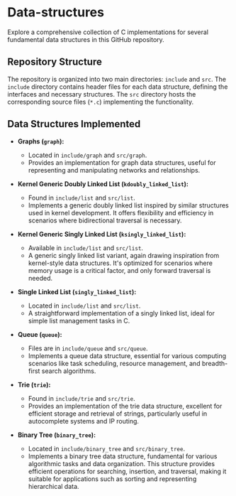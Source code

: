 # Data-structures

Explore a comprehensive collection of C implementations for several fundamental data structures in this GitHub repository.

## Repository Structure

The repository is organized into two main directories: `include` and `src`. The `include` directory contains header files for each data structure, defining the interfaces and necessary structures. The `src` directory hosts the corresponding source files (`*.c`) implementing the functionality.

## Data Structures Implemented

- **Graphs (`graph`):**
  - Located in `include/graph` and `src/graph`.
  - Provides an implementation for graph data structures, useful for representing and manipulating networks and relationships.

- **Kernel Generic Doubly Linked List (`kdoubly_linked_list`):**
  - Found in `include/list` and `src/list`.
  - Implements a generic doubly linked list inspired by similar structures used in kernel development. It offers flexibility and efficiency in scenarios where bidirectional traversal is necessary.

- **Kernel Generic Singly Linked List (`ksingly_linked_list`):**
  - Available in `include/list` and `src/list`.
  - A generic singly linked list variant, again drawing inspiration from kernel-style data structures. It's optimized for scenarios where memory usage is a critical factor, and only forward traversal is needed.

- **Single Linked List (`singly_linked_list`):**
  - Located in `include/list` and `src/list`.
  - A straightforward implementation of a singly linked list, ideal for simple list management tasks in C.

- **Queue (`queue`):**
  - Files are in `include/queue` and `src/queue`.
  - Implements a queue data structure, essential for various computing scenarios like task scheduling, resource management, and breadth-first search algorithms.

- **Trie (`trie`):**
  - Found in `include/trie` and `src/trie`.
  - Provides an implementation of the trie data structure, excellent for efficient storage and retrieval of strings, particularly useful in autocomplete systems and IP routing.

- **Binary Tree (`binary_tree`):**
  - Located in `include/binary_tree` and `src/binary_tree`.
  - Implements a binary tree data structure, fundamental for various algorithmic tasks and data organization. This structure provides efficient operations for searching, insertion, and traversal, making it suitable for applications such as sorting and representing hierarchical data.

